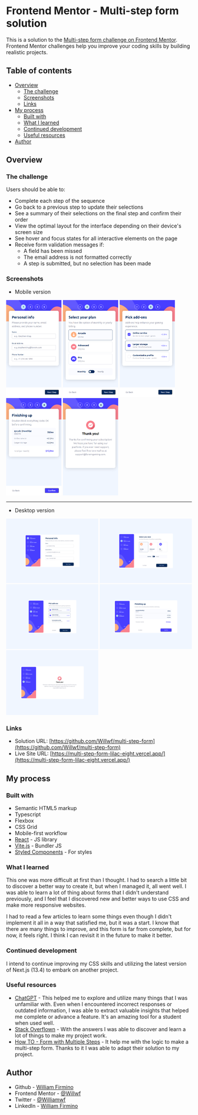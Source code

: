 # Frontend Mentor - Multi-step form solution

This is a solution to the [Multi-step form challenge on Frontend Mentor](https://www.frontendmentor.io/challenges/multistep-form-YVAnSdqQBJ). Frontend Mentor challenges help you improve your coding skills by building realistic projects.

## Table of contents

- [Overview](#overview)
  - [The challenge](#the-challenge)
  - [Screenshots](#screenshots)
  - [Links](#links)
- [My process](#my-process)
  - [Built with](#built-with)
  - [What I learned](#what-i-learned)
  - [Continued development](#continued-development)
  - [Useful resources](#useful-resources)
- [Author](#author)

## Overview

### The challenge

Users should be able to:

- Complete each step of the sequence
- Go back to a previous step to update their selections
- See a summary of their selections on the final step and confirm their order
- View the optimal layout for the interface depending on their device's screen size
- See hover and focus states for all interactive elements on the page
- Receive form validation messages if:
  - A field has been missed
  - The email address is not formatted correctly
  - A step is submitted, but no selection has been made

### Screenshots

- Mobile version

<img src="./public/mobile1.png" width=150 alt="click for a better view">
<img src="./public/mobile2.png" width=150>
<img src="./public/mobile3.png" width=150>
<img src="./public/mobile4.png" width=150>
<img src="./public/mobile5.png" width=150>

---

- Desktop version

<img src="./public/desktop1.png" width=250>
<img src="./public/desktop2.png" width=250>
<img src="./public/desktop3.png" width=250>
<img src="./public/desktop4.png" width=250>
<img src="./public/desktop5.png" width=250>

### Links

- Solution URL: [https://github.com/Willwf/multi-step-form](https://github.com/Willwf/multi-step-form)
- Live Site URL: [https://multi-step-form-lilac-eight.vercel.app/](https://multi-step-form-lilac-eight.vercel.app/)

## My process

### Built with

- Semantic HTML5 markup
- Typescript
- Flexbox
- CSS Grid
- Mobile-first workflow
- [React](https://reactjs.org/) - JS library
- [Vite.js](https://vitejs.dev/) - Bundler JS
- [Styled Components](https://styled-components.com/) - For styles

### What I learned

This one was more difficult at first than I thought. I had to search a little bit to discover a better way to create it, but when I managed it, all went well. I was able to learn a lot of thing about forms that I didn't understand previously, and I feel that I discovered new and better ways to use CSS and make more responsive websites.

I had to read a few articles to learn some things even though I didn't implement it all in a way that satisfied me, but it was a start. I know that there are many things to improve, and this form is far from complete, but for now, it feels right. I think I can revisit it in the future to make it better.

### Continued development

I intend to continue improving my CSS skills and utilizing the latest version of Next.js (13.4) to embark on another project.

### Useful resources

- [ChatGPT](https://openai.com/blog/chatgpt/) - This helped me to explore and utilize many things that I was unfamiliar with. Even when I encountered incorrect responses or outdated information, I was able to extract valuable insights that helped me complete or advance a feature. It's an amazing tool for a student when used well.
- [Stack Overflown](https://stackoverflow.com/) - With the answers I was able to discover and learn a lot of things to make my project work.
- [How TO - Form with Multiple Steps](https://www.w3schools.com/howto/howto_js_form_steps.asp) - It help me with the logic to make a multi-step form. Thanks to it I was able to adapt their solution to my project.

## Author

- Github - [William Firmino](https://github.com/Willwf)
- Frontend Mentor - [@Willwf](https://www.frontendmentor.io/profile/Willwf)
- Twitter - [@Williamwf](https://www.twitter.com/Williamwf)
- LinkedIn - [William Firmino](https://www.linkedin.com/in/williamfirmino/)
